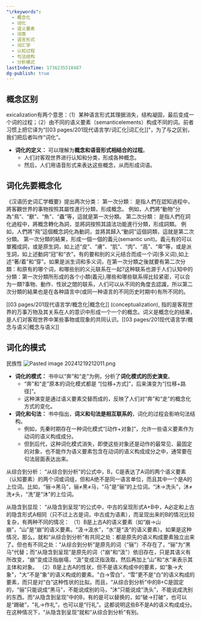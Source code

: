 ---"\rkeywords":
  - 概念化
  - 词化
  - 语义要素
  - 词类
  - 语言形式
  - 词汇学
  - 认知过程
  - 句法结构
  - 分析模式
lastIndexTime: 1736235518487
dg-publish: true
---
## 概念区别
exicalization有两个意思：（1）某种语言形式其理据消失，结构凝固，最后变成一个词的过程；（2）由不同的语义要素（semanticelements）构成不同的词。前者习惯上把它译为“[[03 pages/201现代语言学/词汇化\|词汇化]]"，为了与之区别，我们把后者叫作“词化”。
- **词化的定义：** 可以理解为**概念和语音形式相结合的过程**。
    - 人们对客观世界进行认知和分类，形成各种概念。
    - 然后，人们用语音形式来表达这些概念，从而形成词语。

## 词化先要概念化
《汉语历史词汇学概要》提出两次分类：
第一次分類： 是指人們在認知過程中，將客觀世界的事物按照其屬性進行分類，形成概念。 例如，人們將“動物”分為“鳥”、“獸”、“魚”、“蟲”等，這就是第一次分類。
第二次分類： 是指人們在詞化過程中，將概念轉化為詞，並將詞按照其語法功能進行分類，形成詞類。 例如，人們將“飛”這個概念詞化為動詞，並將其歸入“動詞”這個詞類，這就是第二次分類。
第一次分類的結果，形成一個一個的義元(semantic unit)。義元有的可以單獨成詞，或是原生詞，如上述“皮”、“膚”、“肌”、“肉”、“高”、“卑”等，或是派生詞，如上述動詞“冠”和“衣”。有的要和别的义元结合而成一个词(多义词),如上述“著/着”和“穿”。如果是派生词和多义词，在第一次分類之後就要有第二次分類：和原有的哪个词，和哪些别的义元联系在一起?这种联系也源于人们认知中的分類：第一次分類所形成的各个小類(義元),哪些和哪些联系得比较紧密，可以合为一類?事物、動作、性狀之間的联系，人们可以从不同的角度去認識，所以第二次分類的結果也是在各种語言中(或同一种语言的不同历史时期中)有所不同的。

[[03 pages/201现代语言学/概念化\|概念化]] (conceptualization), 指的是客观世界的万事万物及其关系在人的意识中形成一个一个的概念。词义是概念化的结果，是人们对客观世界中某些事物或现象的共同认识。[[03 pages/201现代语言学/概念与语义\|概念与语义]]

## 词化的模式 

民族性
![Pasted image 20241219212011.png](/img/user/09%20settings/Z%20attachment/Pasted%20image%2020241219212011.png)


- **词化的模式：** 书中以“奔”和“走”为例，分析了**词化模式的历史演变**。
    - “奔”和“走”原本的词化模式都是 “[位移+方式]”，后来演变为“[位移+路径]”。
    - 这种演变是通过语义要素交替而成的，反映了人们对“奔”和“走”的概念化方式的变化。
- **词化和句法：** 书中指出，**词义和句法是相互联系的**，词化的过程会影响句法结构。
    - 例如，先秦时期存在一种词化模式“[动作+对象]”，允许一些语义要素作为动词的语义构成成分。
    - 但到后代，这种词化模式消失，即使这些对象还是动作的最常见、最固定的对象，也不能作为语义要素包含在动词的语义构成成分之中，通常要在句法层面表达出来。


从综合到分析：
“从综合到分析”的公式中，B，C是表达了A词的两个语义要素（认知要素）的两个词或词组，但和A绝不是同一语言单位，而且其中一个是A的上位词。比如，“骊→黑马”，骊≠黑≠马，“马”是“骊”的上位词。“沐→洗头"，沐≠洗≠头，“洗”是“沐”的上位词。

从隐含到显现：
“从隐含到呈现”的公式中，中古的呈现形式A+B中，A必定和上古的隐含形式A相同（只不过上古是词，中古成为语素），而呈现出来的B的情况比较复杂，有两种不同的情况：
（1）B是上古A的语义要素（如“崩→山崩”，“山”是“崩”的语义要素。“汲→汲水”，“水”是“汲”的语义要素）。如果是这种情况，那么，就和“从综合到分析”有共同之处：都是原先的语义构成要素独立出来了。但也有不同之处：“从综合到分析”是原先的词（“骊”）不存在了，“骊”为“黑马”代替；而“从隐含到呈现”是原先的词（"崩”和“汲"）依旧存在，只是其语义有所改变，“崩”变成泛指崩塌，“汲”变成泛指汲取，然后再加上“山”和“水”来表示其主体和对象。
（2）B是上古A的性状，但不是语义构成中的要素，如“象→大象"，"大”不是“象"的语义构成的要素。"白→雪白”，“雪”更不是“白”的语义构成的要素，而只是对“白”这种性状的比拟。而且，“从综合到分析”中的B+C是固定的，“骊”只能说成“黑马”，不能说成别的马，“沐”只能说成“洗头”，不能说成洗别的东西。而“从隐含到呈现”中的B，有的是可以替换的，如“破→打破”，也可以是“踢破”，"礼→作礼”，也可以是“行礼”。这都说明这些B不是A的语义构成成分。在这种情况下，“从隐含到呈现”就和“从综合到分析”有别。

